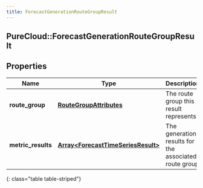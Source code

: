 ```yaml
---
title: ForecastGenerationRouteGroupResult
---
```

## PureCloud::ForecastGenerationRouteGroupResult

## Properties

|Name | Type | Description | Notes|
|------------ | ------------- | ------------- | -------------|
| **route_group** | [**RouteGroupAttributes**](RouteGroupAttributes.html) | The route group this result represents | [optional] |
| **metric_results** | [**Array&lt;ForecastTimeSeriesResult&gt;**](ForecastTimeSeriesResult.html) | The generation results for the associated route group | [optional] |
{: class="table table-striped"}


